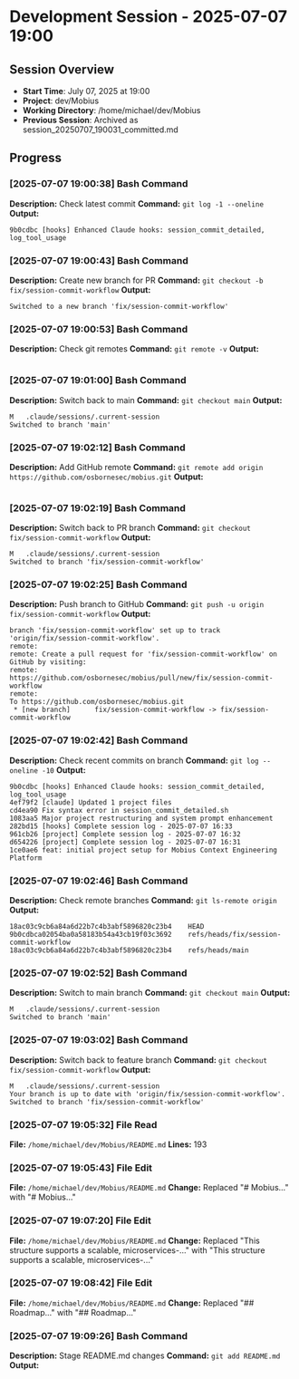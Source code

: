 # Development Session - 2025-07-07 19:00

## Session Overview
- **Start Time**: July 07, 2025 at 19:00
- **Project**: dev/Mobius  
- **Working Directory**: /home/michael/dev/Mobius
- **Previous Session**: Archived as session_20250707_190031_committed.md

## Progress

### [2025-07-07 19:00:38] Bash Command

**Description:** Check latest commit
**Command:** `git log -1 --oneline`
**Output:**
```
9b0cdbc [hooks] Enhanced Claude hooks: session_commit_detailed, log_tool_usage
```

### [2025-07-07 19:00:43] Bash Command

**Description:** Create new branch for PR
**Command:** `git checkout -b fix/session-commit-workflow`
**Output:**
```
Switched to a new branch 'fix/session-commit-workflow'
```

### [2025-07-07 19:00:53] Bash Command

**Description:** Check git remotes
**Command:** `git remote -v`
**Output:**
```

```

### [2025-07-07 19:01:00] Bash Command

**Description:** Switch back to main
**Command:** `git checkout main`
**Output:**
```
M	.claude/sessions/.current-session
Switched to branch 'main'
```

### [2025-07-07 19:02:12] Bash Command

**Description:** Add GitHub remote
**Command:** `git remote add origin https://github.com/osbornesec/mobius.git`
**Output:**
```

```

### [2025-07-07 19:02:19] Bash Command

**Description:** Switch back to PR branch
**Command:** `git checkout fix/session-commit-workflow`
**Output:**
```
M	.claude/sessions/.current-session
Switched to branch 'fix/session-commit-workflow'
```

### [2025-07-07 19:02:25] Bash Command

**Description:** Push branch to GitHub
**Command:** `git push -u origin fix/session-commit-workflow`
**Output:**
```
branch 'fix/session-commit-workflow' set up to track 'origin/fix/session-commit-workflow'.
remote: 
remote: Create a pull request for 'fix/session-commit-workflow' on GitHub by visiting:        
remote:      https://github.com/osbornesec/mobius/pull/new/fix/session-commit-workflow        
remote: 
To https://github.com/osbornesec/mobius.git
 * [new branch]      fix/session-commit-workflow -> fix/session-commit-workflow
```

### [2025-07-07 19:02:42] Bash Command

**Description:** Check recent commits on branch
**Command:** `git log --oneline -10`
**Output:**
```
9b0cdbc [hooks] Enhanced Claude hooks: session_commit_detailed, log_tool_usage
4ef79f2 [claude] Updated 1 project files
cd4ea90 Fix syntax error in session_commit_detailed.sh
1083aa5 Major project restructuring and system prompt enhancement
282bd15 [hooks] Complete session log - 2025-07-07 16:33
961cb26 [project] Complete session log - 2025-07-07 16:32
d654226 [project] Complete session log - 2025-07-07 16:31
1ce0ae6 feat: initial project setup for Mobius Context Engineering Platform
```

### [2025-07-07 19:02:46] Bash Command

**Description:** Check remote branches
**Command:** `git ls-remote origin`
**Output:**
```
18ac03c9cb6a84a6d22b7c4b3abf5896820c23b4	HEAD
9b0cdbca02054ba0a58183b54a43cb19f03c3692	refs/heads/fix/session-commit-workflow
18ac03c9cb6a84a6d22b7c4b3abf5896820c23b4	refs/heads/main
```

### [2025-07-07 19:02:52] Bash Command

**Description:** Switch to main branch
**Command:** `git checkout main`
**Output:**
```
M	.claude/sessions/.current-session
Switched to branch 'main'
```

### [2025-07-07 19:03:02] Bash Command

**Description:** Switch back to feature branch
**Command:** `git checkout fix/session-commit-workflow`
**Output:**
```
M	.claude/sessions/.current-session
Your branch is up to date with 'origin/fix/session-commit-workflow'.
Switched to branch 'fix/session-commit-workflow'
```

### [2025-07-07 19:05:32] File Read

**File:** `/home/michael/dev/Mobius/README.md`
**Lines:** 193

### [2025-07-07 19:05:43] File Edit

**File:** `/home/michael/dev/Mobius/README.md`
**Change:** Replaced "# Mobius..." with "# Mobius..."

### [2025-07-07 19:07:20] File Edit

**File:** `/home/michael/dev/Mobius/README.md`
**Change:** Replaced "This structure supports a scalable, microservices-..." with "This structure supports a scalable, microservices-..."

### [2025-07-07 19:08:42] File Edit

**File:** `/home/michael/dev/Mobius/README.md`
**Change:** Replaced "## Roadmap..." with "## Roadmap..."

### [2025-07-07 19:09:26] Bash Command

**Description:** Stage README.md changes
**Command:** `git add README.md`
**Output:**
```

```
